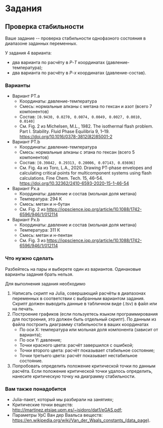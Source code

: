 # Задания



## Проверка стабильности

Ваше задание -- проверка стабильности однофазного состояния в диапазоне заданных переменных.

У задания 4 варианта:

- два варианта по расчёту в $P$-$T$ координатах (давление-температура);
- два варианта по расчёту в $P$-$x$ координатах (давление-состав).


### Варианты

- Вариант PT.a
    + Координаты: давление-температура
    + Смесь: нормальные алканы с метана по гексан и азот (всего 7 компонентов)
    + Состав: `[0.9430, 0.0270, 0.0074, 0.0049, 0.0027, 0.0010, 0.0140]`
    + См. Fig. 2 из Michelsen, M.L., 1982. The isothermal flash problem. Part I. Stability. Fluid Phase Equilibria 9, 1–19. https://doi.org/10.1016/0378-3812(82)85001-2
- Вариант PT.b
    + Координаты: давление-температура
    + Смесь: нормальные алканы с этана по гексан (всего 5 компонентов)
    + Состав: `[0.39842, 0.29313, 0.20006, 0.07143, 0.03696]`
    + См. Fig. 4a из Toro, L.A., 2020. Drawing PT-phase envelopes and calculating critical points for multicomponent systems using flash calculations. Fine Chem. Tech. 15, 46–54. https://doi.org/10.32362/2410-6593-2020-15-1-46-54
- Вариант Px.a
    + Координаты: давление и состав (мольная доля метана)
    + Температура: 294 К
    + Смесь: метан и н-бутан
    + См. Fig. 2 из https://iopscience.iop.org/article/10.1088/1742-6596/946/1/012114
- Вариант Px.b
    + Координаты: давление и состав (мольная доля метана)
    + Температура: 311 К
    + Смесь: метан и н-пентан
    + См. Fig. 3 из https://iopscience.iop.org/article/10.1088/1742-6596/946/1/012114


### Что нужно сделать

Разбейтесь на пары и выберете один из вариантов. Одинаковые варианты задания брать нельзя.

Для выполнения задания необходимо

1. Написать скрипт на Julia, совершающий расчёты в диапазонах переменных в соответствии с выбранным вариантом задания. Скрипт должен выводить данные в табличном виде (.tsv) в файл или на печать.
2. Построение графиков (если пользуетесь языком программирования для построения, это должен быть отдельный скрипт). По данным из файла построить диаграмму стабильности в ваших координатах
    - По оси X: температура или мольная доля компонента (зависит от варианта);
    - По оси Y: давление;
    - Точки красного цвета: расчёт завершился с ошибкой;
    - Точки второго цвета: расчёт показывает стабильное состояние;
    - Точки третьего цвета: расчёт показывает нестабильное состояние.
3. Попробовать определить положение критической точки по данным расчёта. Если положение критической точки удалось определить, нанесите критическую точку на диаграмму стабильности.


### Вам также понадобится

- Julia-пакет, который мы разбирали на занятиях;
- Критические точки веществ: http://imartinez.etsiae.upm.es/~isidoro/dat1/eGAS.pdf;
- Параметры УрС Ван дер Ваальса веществ: https://en.wikipedia.org/wiki/Van_der_Waals_constants_(data_page).
